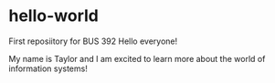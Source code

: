 # hello-world
First reposiitory for BUS 392
Hello everyone! 

My name is Taylor and I am excited to learn more about the world of information systems!
